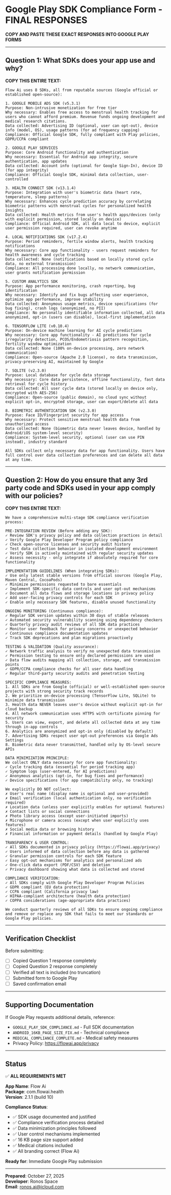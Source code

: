 # Google Play SDK Compliance Form - FINAL RESPONSES

**COPY AND PASTE THESE EXACT RESPONSES INTO GOOGLE PLAY FORMS**

---

## Question 1: What SDKs does your app use and why?

**COPY THIS ENTIRE TEXT:**

```
Flow Ai uses 8 SDKs, all from reputable sources (Google official or established open-source):

1. GOOGLE MOBILE ADS SDK (v5.3.1)
Purpose: Non-intrusive monetization for free tier
Why necessary: Enables free access to menstrual health tracking for users who cannot afford premium. Revenue funds ongoing development and medical research citations.
Data collected: Advertising ID (optional, user can opt-out), device info (model, OS), usage patterns (for ad frequency capping)
Compliance: Official Google SDK, fully compliant with Play policies, GDPR/CCPA compliant

2. GOOGLE PLAY SERVICES
Purpose: Core Android functionality and authentication
Why necessary: Essential for Android app integrity, secure authentication, app updates
Data collected: Account info (optional for Google Sign-In), device ID (for app integrity)
Compliance: Official Google SDK, minimal data collection, user-controlled

3. HEALTH CONNECT SDK (v13.1.4)
Purpose: Integration with user's biometric data (heart rate, temperature, sleep patterns)
Why necessary: Enhances cycle prediction accuracy by correlating biometric patterns with menstrual cycles for personalized health insights
Data collected: Health metrics from user's health apps/devices (only with explicit permission, stored locally on device)
Compliance: Official Android SDK, all data local to device, explicit user permission required, user can revoke anytime

4. LOCAL NOTIFICATIONS SDK (v17.2.4)
Purpose: Period reminders, fertile window alerts, health tracking notifications
Why necessary: Core app functionality - users request reminders for health awareness and cycle tracking
Data collected: None (notifications based on locally stored cycle data, no external transmission)
Compliance: All processing done locally, no network communication, user grants notification permission

5. CUSTOM ANALYTICS SDK
Purpose: App performance monitoring, crash reporting, bug identification
Why necessary: Identify and fix bugs affecting user experience, optimize app performance, improve stability
Data collected: Anonymous usage metrics, device specifications (for bug fixing), crash logs (anonymized, no PII)
Compliance: No personally identifiable information collected, all data anonymized, opt-in (users can disable), local-first implementation

6. TENSORFLOW LITE (v0.10.4)
Purpose: On-device machine learning for AI cycle predictions
Why necessary: Core app functionality - AI predictions for cycle irregularity detection, PCOS/Endometriosis pattern recognition, fertility window optimization
Data collected: None (100% on-device processing, zero network communication)
Compliance: Open-source (Apache 2.0 license), no data transmission, privacy-preserving AI, maintained by Google

7. SQLITE (v2.3.0)
Purpose: Local database for cycle data storage
Why necessary: Core data persistence, offline functionality, fast data retrieval for cycle history
Data collected: All user cycle data (stored locally on device only, encrypted with AES-256)
Compliance: Open-source (public domain), no cloud sync without explicit opt-in, encrypted storage, user can export/delete all data

8. BIOMETRIC AUTHENTICATION SDK (v2.3.0)
Purpose: Face ID/Fingerprint security for app access
Why necessary: Protect sensitive menstrual health data from unauthorized access
Data collected: None (biometric data never leaves device, handled by Android/iOS system-level security)
Compliance: System-level security, optional (user can use PIN instead), industry standard

All SDKs collect only necessary data for app functionality. Users have full control over data collection preferences and can delete all data at any time.
```

---

## Question 2: How do you ensure that any 3rd party code and SDKs used in your app comply with our policies?

**COPY THIS ENTIRE TEXT:**

```
We have a comprehensive multi-stage SDK compliance verification process:

PRE-INTEGRATION REVIEW (Before adding any SDK):
✓ Review SDK's privacy policy and data collection practices in detail
✓ Verify Google Play Developer Program policy compliance
✓ Check open-source licenses and security audit history
✓ Test data collection behavior in isolated development environment
✓ Verify SDK is actively maintained with regular security updates
✓ Assess necessity - only integrate if absolutely required for core functionality

IMPLEMENTATION GUIDELINES (When integrating SDKs):
✓ Use only latest stable versions from official sources (Google Play, Maven Central, CocoaPods)
✓ Minimize permissions requested to bare essentials
✓ Implement SDK-specific data controls and user opt-out mechanisms
✓ Document all data flows and storage locations in privacy policy
✓ Add user-facing privacy controls for each SDK
✓ Enable only necessary SDK features, disable unused functionality

ONGOING MONITORING (Continuous compliance):
✓ Regular SDK version updates within 30 days of stable releases
✓ Automated security vulnerability scanning using dependency checkers
✓ Quarterly privacy audit reviews of all SDK data practices
✓ Monitor user feedback for privacy concerns or unexpected behavior
✓ Continuous compliance documentation updates
✓ Track SDK deprecations and plan migrations proactively

TESTING & VALIDATION (Quality assurance):
✓ Network traffic analysis to verify no unexpected data transmission
✓ Permission testing to ensure only declared permissions are used
✓ Data flow audits mapping all collection, storage, and transmission points
✓ GDPR/CCPA compliance checks for all user data handling
✓ Regular third-party security audits and penetration testing

SPECIFIC COMPLIANCE MEASURES:
1. All SDKs are from Google (official) or well-established open-source projects with strong security track records
2. We prioritize on-device processing (TensorFlow Lite, SQLite) to minimize data transmission
3. Health data NEVER leaves user's device without explicit opt-in for cloud backup
4. All network communication uses HTTPS with certificate pinning for security
5. Users can view, export, and delete all collected data at any time through in-app controls
6. Analytics are anonymized and opt-in only (disabled by default)
7. Advertising SDKs respect user opt-out preferences via Google Ads Settings
8. Biometric data never transmitted, handled only by OS-level secure APIs

DATA MINIMIZATION PRINCIPLE:
We collect ONLY data necessary for core app functionality:
✓ Cycle tracking data (essential for period tracking app)
✓ Symptom logs (user-entered, for AI predictions)
✓ Anonymous analytics (opt-in, for bug fixes and performance)
✓ Device specifications (for app compatibility only, no tracking)

We explicitly DO NOT collect:
✗ User's real name (display name is optional and user-provided)
✗ Email verification (local authentication only, no verification required)
✗ Location data (unless user explicitly enables for optional features)
✗ Contact lists or social connections
✗ Photo library access (except user-initiated imports)
✗ Microphone or camera access (except when user explicitly uses features)
✗ Social media data or browsing history
✗ Financial information or payment details (handled by Google Play)

TRANSPARENCY & USER CONTROL:
✓ All SDKs documented in privacy policy (https://flowai.app/privacy)
✓ Users informed of data collection before any data is gathered
✓ Granular permission controls for each SDK feature
✓ Easy opt-out mechanisms for analytics and personalized ads
✓ One-click data export (PDF/CSV) and deletion
✓ Privacy dashboard showing what data is collected and stored

COMPLIANCE VERIFICATION:
✓ All SDKs comply with Google Play Developer Program Policies
✓ GDPR compliant (EU data protection)
✓ CCPA compliant (California privacy law)
✓ HIPAA-compliant architecture (health data protection)
✓ COPPA considerations (age-appropriate data practices)

We conduct quarterly reviews of all SDKs to ensure ongoing compliance and remove or replace any SDK that fails to meet our standards or Google Play policies.
```

---

## Verification Checklist

Before submitting:
- [ ] Copied Question 1 response completely
- [ ] Copied Question 2 response completely  
- [ ] Verified all text is included (no truncation)
- [ ] Submitted form to Google Play
- [ ] Saved confirmation email

---

## Supporting Documentation

If Google Play requests additional details, reference:
- `GOOGLE_PLAY_SDK_COMPLIANCE.md` - Full SDK documentation
- `ANDROID_16KB_PAGE_SIZE_FIX.md` - Technical compliance
- `MEDICAL_COMPLIANCE_COMPLETE.md` - Medical safety measures
- Privacy Policy: https://flowai.app/privacy

---

## Status

✅ **ALL REQUIREMENTS MET**

**App Name**: Flow Ai  
**Package**: com.flowai.health  
**Version**: 2.1.1 (build 10)

**Compliance Status**:
- ✅ SDK usage documented and justified
- ✅ Compliance verification process detailed
- ✅ Data minimization principles followed
- ✅ User control mechanisms implemented
- ✅ 16 KB page size support added
- ✅ Medical citations included
- ✅ All branding correct (Flow Ai)

**Ready for**: Immediate Google Play submission

---

**Prepared**: October 27, 2025  
**Developer**: Ronos Space  
**Email**: ronos.ai@icloud.com
